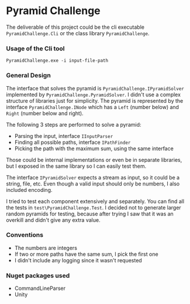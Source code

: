 # Pyramid Challenge

The deliverable of this project could be the cli executable `PyramidChallenge.Cli` or the class library `PyramidChallenge`.

### Usage of the Cli tool

```
PyramidChallenge.exe -i input-file-path
```

### General Design

The interface that solves the pyramid is `PyramidChallenge.IPyramidSolver` implemented by `PyramidChallenge.PyramidSolver`. I didn't use a complex structure of libraries just for simplicity. The pyramid is represented by the interface `PyramidChallenge.INode` which has a `Left` (number below) and `Right` (number below and right).

The following 3 steps are performed to solve a pyramid:

- Parsing the input, interface `IInputParser`
- Finding all possible paths, interface `IPathFinder`
- Picking the path with the maximum sum, using the same interface

Those could be internal implementations or even be in separate libraries, but I exposed in the same library so I can easily test them.

The interface `IPyramidSolver` expects a stream as input, so it could be a string, file, etc. Even though a valid input should only be numbers, I also included encoding.

I tried to test each component extensively and separately. You can find all the tests in `test\PyramidChallenge.Test`. I decided not to generate larger random pyramids for testing, because after trying I saw that it was an overkill and didn't give any extra value.

### Conventions

- The numbers are integers
- If two or more paths have the same sum, I pick the first one
- I didn't include any logging since it wasn't requested

### Nuget packages used

- CommandLineParser
- Unity
